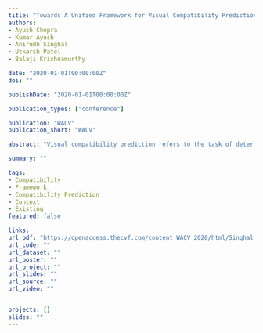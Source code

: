 ```yaml
---
title: "Towards A Unified Framework for Visual Compatibility Prediction"
authors:
- Ayush Chopra
- Kumar Ayush
- Anirudh Singhal
- Utkarsh Patel
- Balaji Krishnamurthy

date: "2020-01-01T00:00:00Z"
doi: ""

publishDate: "2020-01-01T00:00:00Z"

publication_types: ["conference"]

publication: "WACV"
publication_short: "WACV"

abstract: "Visual compatibility prediction refers to the task of determining if a set of items go well together. Existing techniques for compatibility prediction prioritize sensitivity to type or context in item representations and evaluate using a fill-in-the-blank (FITB) task. We scale the FITB task to stress-test existing methods which highlight the need for a compatibility prediction framework that is sensitive to multiple modalities of item relationships. In this work, we introduce a unified framework for compatibility learning that is jointly conditioned on the type, context, and style. The framework is composed of TC-GAE, a graph-based network that models type & context; SAE, an autoencoder that models style; and a reinforcement-learning based search technique that incorporates these modalities to learn a unified compatibility measure. We conduct experiments on two standard datasets and significantly outperform existing state-of-the-art methods. We also present qualitative analysis and discussions to study the impact of components of the proposed framework."

summary: ""

tags:
- Compatibility
- Framework
- Compatibility Prediction
- Context
- Existing
featured: false

links:
url_pdf: "https://openaccess.thecvf.com/content_WACV_2020/html/Singhal_Towards_a_Unified_Framework_for_Visual_Compatibility_Prediction_WACV_2020_paper.html"
url_code: ""
url_dataset: ""
url_poster: ""
url_project: ""
url_slides: ""
url_source: ""
url_video: ""


projects: []
slides: ""
---
```

